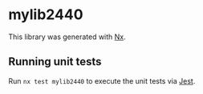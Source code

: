 # mylib2440

This library was generated with [Nx](https://nx.dev).

## Running unit tests

Run `nx test mylib2440` to execute the unit tests via [Jest](https://jestjs.io).
